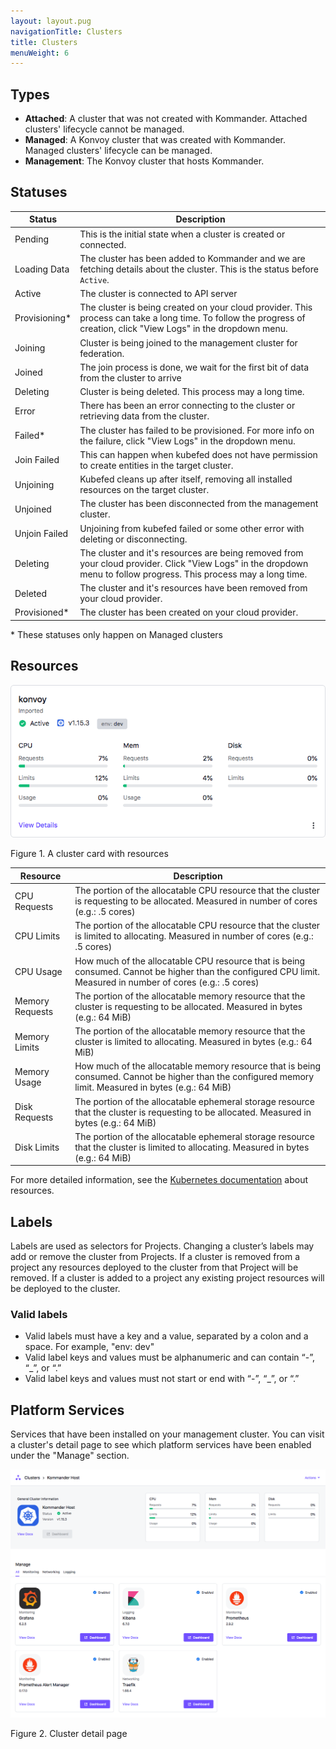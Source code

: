 ```yaml
---
layout: layout.pug
navigationTitle: Clusters
title: Clusters
menuWeight: 6
---
```


## Types
- **Attached**: A cluster that was not created with Kommander. Attached clusters' lifecycle cannot be managed.
- **Managed**: A Konvoy cluster that was created with Kommander. Managed clusters' lifecycle can be managed.
- **Management**: The Konvoy cluster that hosts Kommander.

## Statuses
| Status | Description |
|--------|-------------|
| Pending | This is the initial state when a cluster is created or connected. |
| Loading Data | The cluster has been added to Kommander and we are fetching details about the cluster. This is the status before `Active`. |
| Active | The cluster is connected to API server |
| Provisioning* | The cluster is being created on your cloud provider. This process can take a long time. To follow the progress of creation, click "View Logs" in the dropdown menu. |
| Joining | Cluster is being joined to the management cluster for federation. |
| Joined | The join process is done, we wait for the first bit of data from the cluster to arrive |
| Deleting | Cluster is being deleted. This process may a long time. |
| Error | There has been an error connecting to the cluster or retrieving data from the cluster. |
| Failed* | The cluster has failed to be provisioned. For more info on the failure, click "View Logs" in the dropdown menu. |
| Join Failed | This can happen when kubefed does not have permission to create entities in the target cluster. | 
| Unjoining | Kubefed cleans up after itself, removing all installed resources on the target cluster. |
| Unjoined | The cluster has been disconnected from the management cluster. |
| Unjoin Failed | Unjoining from kubefed failed or some other error with deleting or disconnecting. |
| Deleting | The cluster and it's resources are being removed from your cloud provider. Click "View Logs" in the dropdown menu to follow progress. This process may a long time. |
| Deleted | The cluster and it's resources have been removed from your cloud provider. |
| Provisioned* | The cluster has been created on your cloud provider. |

\* These statuses only happen on Managed clusters


## Resources

![Cluster card with resources](../../img/cluster-card.png)

Figure 1. A cluster card with resources


| Resource | Description |
|----------|-------------|
| CPU Requests | The portion of the allocatable CPU resource that the cluster is requesting to be allocated. Measured in number of cores (e.g.: .5 cores) |
| CPU Limits | The portion of the allocatable CPU resource that the cluster is limited to allocating. Measured in number of cores (e.g.: .5 cores) |
| CPU Usage | How much of the allocatable CPU resource that is being consumed. Cannot be higher than the configured CPU limit. Measured in number of cores (e.g.: .5 cores) |
| Memory Requests | The portion of the allocatable memory resource that the cluster is requesting to be allocated. Measured in bytes (e.g.: 64 MiB)|
| Memory Limits | The portion of the allocatable memory resource that the cluster is limited to allocating. Measured in bytes (e.g.: 64 MiB)|
| Memory Usage | How much of the allocatable memory resource that is being consumed. Cannot be higher than the configured memory limit. Measured in bytes (e.g.: 64 MiB)|
| Disk Requests | The portion of the allocatable ephemeral storage resource that the cluster is requesting to be allocated. Measured in bytes (e.g.: 64 MiB) |
| Disk Limits | The portion of the allocatable ephemeral storage resource that the cluster is limited to allocating. Measured in bytes (e.g.: 64 MiB) |

For more detailed information, see the [Kubernetes documentation][k8s_resources] about resources.

## Labels
Labels are used as selectors for Projects. Changing a cluster’s labels may add or remove the cluster from Projects. If a cluster is removed from a project any resources deployed to the cluster from that Project will be removed. If a cluster is added to a project any existing project resources will be deployed to the cluster.

### Valid labels
- Valid labels must have a key and a value, separated by a colon and a space. For example, "env: dev"
- Valid label keys and values must be alphanumeric and can contain “-”, “_”, or “.”
- Valid label keys and values must not start or end with “-”, “_”, or “.”

## Platform Services
Services that have been installed on your management cluster. You can visit a cluster's detail page to see which platform services have been enabled under the "Manage" section.

![Cluster Detail Page](../../img/cluster-detail-page.png)

Figure 2. Cluster detail page

[k8s_resources]: https://kubernetes.io/docs/concepts/configuration/manage-compute-resources-container/